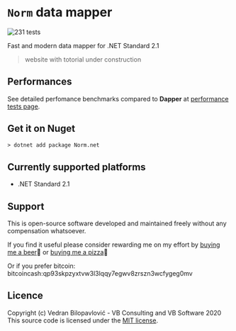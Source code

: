 # `Norm` data mapper

![231 tests](https://github.com/vb-consulting/Norm.net/tree/master/.github/workflows/dotnet-core.yml/badge.svg)


Fast and modern data mapper for .NET Standard 2.1

> website with totorial under construction

## Performances

See detailed perfomance benchmarks compared to **Dapper** at [performance tests page](https://github.com/vb-consulting/Norm.net/blob/master/PERFOMANCE-TESTS.md).

## Get it on Nuget

```txt
> dotnet add package Norm.net
```

## Currently supported platforms

- .NET Standard 2.1

## Support

This is open-source software developed and maintained freely without any compensation whatsoever.

If you find it useful please consider rewarding me on my effort by [buying me a beer](https://www.paypal.me/vbsoftware/5)🍻 or [buying me a pizza](https://www.paypal.me/vbsoftware/10)🍕

Or if you prefer bitcoin:
bitcoincash:qp93skpzyxtvw3l3lqqy7egwv8zrszn3wcfygeg0mv

## Licence

Copyright (c) Vedran Bilopavlović - VB Consulting and VB Software 2020
This source code is licensed under the [MIT license](https://github.com/vbilopav/NoOrm.Net/blob/master/LICENSE).
